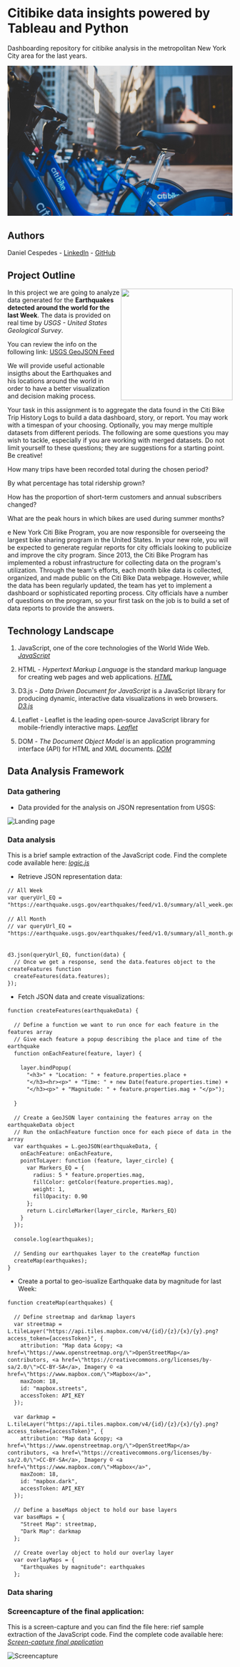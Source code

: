 # Citibike data insights powered by Tableau and Python
Dashboarding repository for citibike analysis in the metropolitan New York City area for the last years.

![Landing page](Resources/Images/anthony-ginsbrook-208979-unsplash.jpg)

## Authors
Daniel Cespedes - [LinkedIn](https://www.linkedin.com/in/selinzorob/) - [GitHub](https://github.com/danielczz)


## Project Outline

<img src="./Resources/Images/nasa-43569-unsplash.jpg" width="250" height="250" align="right"> 

In this project we are going to analyze data generated for the **Earthquakes detected around the world for the last Week**. The data is provided on real time by _USGS - United States Geological Survey_. 

You can review the info on the following link: [USGS GeoJSON Feed](http://earthquake.usgs.gov/earthquakes/feed/v1.0/geojson.php)

We will provide useful actionable insigths about the Earthquakes and his locations around the world in order to have a better visualization and decision making process.


Your task in this assignment is to aggregate the data found in the Citi Bike Trip History Logs to build a data dashboard, story, or report.  You may work with a timespan of your choosing. Optionally, you may merge multiple datasets from different periods. The following are some questions you may wish to tackle, especially if you are working with merged datasets. Do not limit yourself to these questions; they are suggestions for a starting point. Be creative!


How many trips have been recorded total during the chosen period?


By what percentage has total ridership grown?


How has the proportion of short-term customers and annual subscribers changed?


What are the peak hours in which bikes are used during summer months?



e New York Citi Bike Program, you are now responsible for overseeing the largest bike sharing program in the United States. In your new role, you will be expected to generate regular reports for city officials looking to publicize and improve the city program.
Since 2013, the Citi Bike Program has implemented a robust infrastructure for collecting data on the program's utilization. Through the team's efforts, each month bike data is collected, organized, and made public on the Citi Bike Data webpage.
However, while the data has been regularly updated, the team has yet to implement a dashboard or sophisticated reporting process. City officials have a number of questions on the program, so your first task on the job is to build a set of data reports to provide the answers.





## Technology Landscape

1. JavaScript, one of the core technologies of the World Wide Web.
[_JavaScript_](https://www.javascript.com/)

1. HTML - _Hypertext Markup Language_ is the standard markup language for creating web pages and web applications.
[_HTML_](https://www.w3.org/html/)

1. D3.js - _Data Driven Document for JavaScript_ is a JavaScript library for producing dynamic, interactive data visualizations in web browsers.
[_D3.js_](https://d3js.org/)

1. Leaflet - Leaflet is the leading open-source JavaScript library for mobile-friendly interactive maps.
[_Leaflet_](https://leafletjs.com/)

1. DOM - _The Document Object Model_ is an application programming interface (API) for HTML and XML documents.
[_DOM_](https://www.w3.org/TR/DOM-Level-1/introduction.html)



## Data Analysis Framework

### **Data gathering**
- Data provided for the analysis on JSON representation from USGS:

![Landing page](static/images/JSON.png)



### **Data analysis**

This is a brief sample extraction of the JavaScript code. Find the complete code available here: [_logic.js_](static/js/logic.js)

- Retrieve JSON representation data: 



```JS
// All Week
var queryUrl_EQ = "https://earthquake.usgs.gov/earthquakes/feed/v1.0/summary/all_week.geojson";

// All Month
// var queryUrl_EQ = "https://earthquake.usgs.gov/earthquakes/feed/v1.0/summary/all_month.geojson";


d3.json(queryUrl_EQ, function(data) {
  // Once we get a response, send the data.features object to the createFeatures function
  createFeatures(data.features);
});
```

- Fetch JSON data and create visualizations: 

```JS
function createFeatures(earthquakeData) {

  // Define a function we want to run once for each feature in the features array
  // Give each feature a popup describing the place and time of the earthquake
  function onEachFeature(feature, layer) {

    layer.bindPopup(
      "<h3>" + "Location: " + feature.properties.place +
      "</h3><hr><p>" + "Time: " + new Date(feature.properties.time) +
      "</h3><p>" + "Magnitude: " + feature.properties.mag + "</p>");

  }

  // Create a GeoJSON layer containing the features array on the earthquakeData object
  // Run the onEachFeature function once for each piece of data in the array
  var earthquakes = L.geoJSON(earthquakeData, {
    onEachFeature: onEachFeature,
    pointToLayer: function (feature, layer_circle) {
      var Markers_EQ = {
        radius: 5 * feature.properties.mag,
        fillColor: getColor(feature.properties.mag),
        weight: 1,
        fillOpacity: 0.90
      };
      return L.circleMarker(layer_circle, Markers_EQ)
    }
  });

  console.log(earthquakes);

  // Sending our earthquakes layer to the createMap function
  createMap(earthquakes);
}
```

- Create a portal to geo-isualize Earthquake data by magnitude for last Week: 
```JS
function createMap(earthquakes) {

  // Define streetmap and darkmap layers
  var streetmap = L.tileLayer("https://api.tiles.mapbox.com/v4/{id}/{z}/{x}/{y}.png?access_token={accessToken}", {
    attribution: "Map data &copy; <a href=\"https://www.openstreetmap.org/\">OpenStreetMap</a> contributors, <a href=\"https://creativecommons.org/licenses/by-sa/2.0/\">CC-BY-SA</a>, Imagery © <a href=\"https://www.mapbox.com/\">Mapbox</a>",
    maxZoom: 18,
    id: "mapbox.streets",
    accessToken: API_KEY
  });

  var darkmap = L.tileLayer("https://api.tiles.mapbox.com/v4/{id}/{z}/{x}/{y}.png?access_token={accessToken}", {
    attribution: "Map data &copy; <a href=\"https://www.openstreetmap.org/\">OpenStreetMap</a> contributors, <a href=\"https://creativecommons.org/licenses/by-sa/2.0/\">CC-BY-SA</a>, Imagery © <a href=\"https://www.mapbox.com/\">Mapbox</a>",
    maxZoom: 18,
    id: "mapbox.dark",
    accessToken: API_KEY
  });

  // Define a baseMaps object to hold our base layers
  var baseMaps = {
    "Street Map": streetmap,
    "Dark Map": darkmap
  };

  // Create overlay object to hold our overlay layer
  var overlayMaps = {
    "Earthquakes by magnitude": earthquakes
  };
```

### **Data sharing**
### Screencapture of the final application:

This is a screen-capture and you can find the file here: rief sample extraction of the JavaScript code. Find the complete code available here: [_Screen-capture final application_](static/images/screen.png)

![Screencapture](static/images/screen.png)
